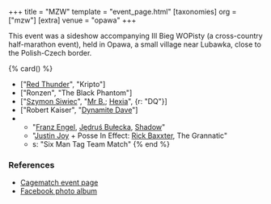 +++
title = "MZW"
template = "event_page.html"
[taxonomies]
org = ["mzw"]
[extra]
venue = "opawa"
+++

This event was a sideshow accompanying III Bieg WOPisty (a cross-country half-marathon event), held in Opawa, a small village near Lubawka, close to the Polish-Czech border.

{% card() %}
- ["[Red Thunder](@/w/red-thunder.md)", "Kripto"]
- ["Ronzen", "The Black Phantom"]
- ["[Szymon Siwiec](@/w/szymon-siwiec.md)", "[Mr B.](@/w/mr-b.md); [Hexia](@/w/hexia.md)",
  {r: "DQ"}]
- ["Robert Kaiser", "[Dynamite Dave](@/w/dynamite-dave.md)"]
- - "[Franz Engel](@/w/franz-engel.md), [Jędruś Bułecka](@/w/jedrus-bulecka.md), [Shadow](@/w/shadow.md)"
  - "[Justin Joy](@/w/justin-joy.md) + Posse In Effect: [Rick Baxxter](@/w/rick-baxxter.md),
    The Grannatic"
  - s: "Six Man Tag Team Match"
{% end %}

### References

* [Cagematch event page](https://www.cagematch.net/?id=1&nr=153089)
* [Facebook photo album](https://www.facebook.com/media/set/?set=a.688837451260484.1073741844.378963568914542&type=3)
